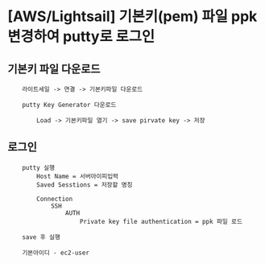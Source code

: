 # [AWS/Lightsail] 기본키(pem) 파일 ppk변경하여 putty로 로그인

##  기본키 파일 다운로드

```
    라이트세일 -> 연결 -> 기본키파일 다운로드

    putty Key Generator 다운로드

        Load -> 기본키파일 열기 -> save pirvate key -> 저장
```

## 로그인

```
    putty 실행
        Host Name = 서버아이피입력
        Saved Sesstions = 저장할 명칭

        Connection 
            SSH
                AUTH
                    Private key file authentication = ppk 파일 로드
    
    save 후 실행

    기본아이디 - ec2-user
```
